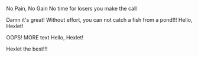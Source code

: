 No Pain, No Gain
No time for losers you make the call

Damn it's great!
Without effort, you can not catch a fish from a pond!!!
Hello, Hexlet!


OOPS!
MORE text
Hello, Hexlet!

Hexlet the best!!! 
